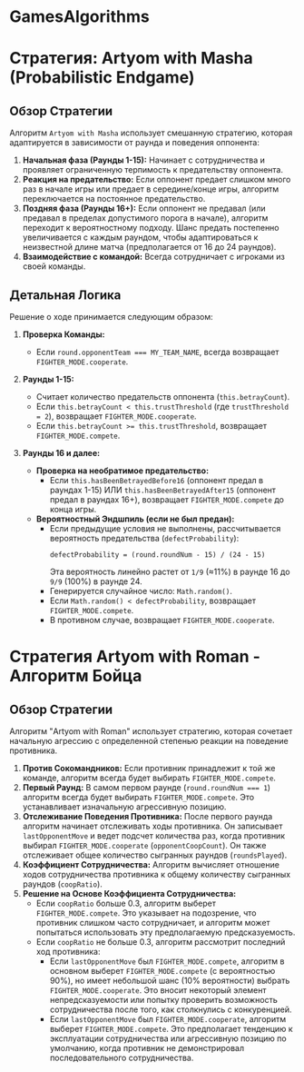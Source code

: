 # GamesAlgorithms
# Стратегия: Artyom with Masha (Probabilistic Endgame)

## Обзор Стратегии

Алгоритм `Artyom with Masha` использует смешанную стратегию, которая адаптируется в зависимости от раунда и поведения оппонента:

1.  **Начальная фаза (Раунды 1-15):** Начинает с сотрудничества и проявляет ограниченную терпимость к предательству оппонента.
2.  **Реакция на предательство:** Если оппонент предает слишком много раз в начале игры или предает в середине/конце игры, алгоритм переключается на постоянное предательство.
3.  **Поздняя фаза (Раунды 16+):** Если оппонент не предавал (или предавал в пределах допустимого порога в начале), алгоритм переходит к вероятностному подходу. Шанс предать постепенно увеличивается с каждым раундом, чтобы адаптироваться к неизвестной длине матча (предполагается от 16 до 24 раундов).
4.  **Взаимодействие с командой:** Всегда сотрудничает с игроками из своей команды.

## Детальная Логика

Решение о ходе принимается следующим образом:

1.  **Проверка Команды:**
    * Если `round.opponentTeam === MY_TEAM_NAME`, всегда возвращает `FIGHTER_MODE.cooperate`.

2.  **Раунды 1-15:**
    * Считает количество предательств оппонента (`this.betrayCount`).
    * Если `this.betrayCount < this.trustThreshold` (где `trustThreshold = 2`), возвращает `FIGHTER_MODE.cooperate`.
    * Если `this.betrayCount >= this.trustThreshold`, возвращает `FIGHTER_MODE.compete`.

3.  **Раунды 16 и далее:**
    * **Проверка на необратимое предательство:**
        * Если `this.hasBeenBetrayedBefore16` (оппонент предал в раундах 1-15) ИЛИ `this.hasBeenBetrayedAfter15` (оппонент предал в раундах 16+), возвращает `FIGHTER_MODE.compete` до конца игры.
    * **Вероятностный Эндшпиль (если не был предан):**
        * Если предыдущие условия не выполнены, рассчитывается вероятность предательства (`defectProbability`):
            ```
            defectProbability = (round.roundNum - 15) / (24 - 15)
            ```
            Эта вероятность линейно растет от `1/9` (≈11%) в раунде 16 до `9/9` (100%) в раунде 24.
        * Генерируется случайное число: `Math.random()`.
        * Если `Math.random() < defectProbability`, возвращает `FIGHTER_MODE.compete`.
        * В противном случае, возвращает `FIGHTER_MODE.cooperate`.

# Стратегия Artyom with Roman - Алгоритм Бойца

## Обзор Стратегии

Алгоритм "Artyom with Roman" использует стратегию, которая сочетает начальную агрессию с определенной степенью реакции на поведение противника.

1.  **Против Сокомандников:** Если противник принадлежит к той же команде, алгоритм всегда будет выбирать `FIGHTER_MODE.compete`.
2.  **Первый Раунд:** В самом первом раунде (`round.roundNum === 1`) алгоритм всегда будет выбирать `FIGHTER_MODE.compete`. Это устанавливает изначальную агрессивную позицию.
3.  **Отслеживание Поведения Противника:** После первого раунда алгоритм начинает отслеживать ходы противника. Он записывает `lastOpponentMove` и ведет подсчет количества раз, когда противник выбирал `FIGHTER_MODE.cooperate` (`opponentCoopCount`). Он также отслеживает общее количество сыгранных раундов (`roundsPlayed`).
4.  **Коэффициент Сотрудничества:** Алгоритм вычисляет отношение ходов сотрудничества противника к общему количеству сыгранных раундов (`coopRatio`).
5.  **Решение на Основе Коэффициента Сотрудничества:**
    * Если `coopRatio` больше 0.3, алгоритм выберет `FIGHTER_MODE.compete`. Это указывает на подозрение, что противник слишком часто сотрудничает, и алгоритм может попытаться использовать эту предполагаемую предсказуемость.
    * Если `coopRatio` не больше 0.3, алгоритм рассмотрит последний ход противника:
        * Если `lastOpponentMove` был `FIGHTER_MODE.compete`, алгоритм в основном выберет `FIGHTER_MODE.compete` (с вероятностью 90%), но имеет небольшой шанс (10% вероятности) выбрать `FIGHTER_MODE.cooperate`. Это вносит некоторый элемент непредсказуемости или попытку проверить возможность сотрудничества после того, как столкнулись с конкуренцией.
        * Если `lastOpponentMove` был `FIGHTER_MODE.cooperate`, алгоритм выберет `FIGHTER_MODE.compete`. Это предполагает тенденцию к эксплуатации сотрудничества или агрессивную позицию по умолчанию, когда противник не демонстрировал последовательного сотрудничества.
